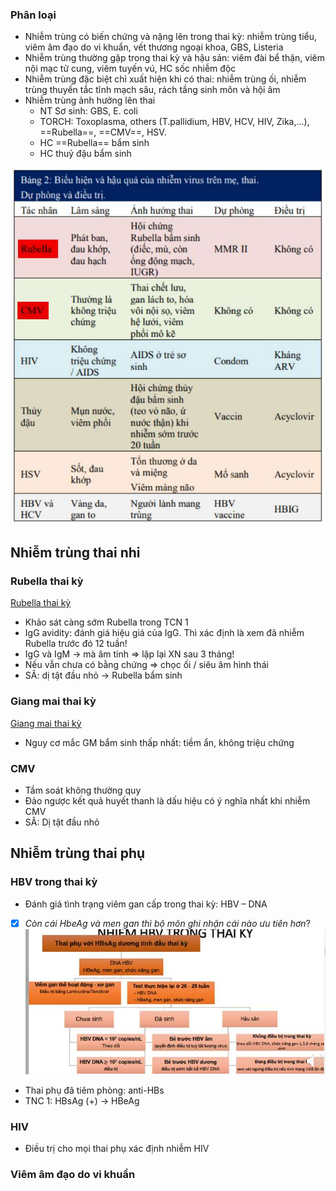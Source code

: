 ### Phân loại  
- Nhiễm trùng có biến chứng và nặng lên trong thai kỳ: nhiễm trùng tiểu, viêm âm đạo do vi khuẩn, vết thương ngoại khoa, GBS, Listeria  
- Nhiễm trùng thường gặp trong thai kỳ và hậu sản: viêm đài bể thận, viêm nội mạc tử cung, viêm tuyến vú, HC sốc nhiễm độc  
- Nhiễm trùng đặc biệt chỉ xuất hiện khi có thai: nhiễm trùng ối, nhiễm trùng thuyến tắc tĩnh mạch sâu, rách tầng sinh môn và hội âm  
- Nhiễm trùng ảnh hưởng lên thai  
	- NT Sơ sinh: GBS, E. coli  
	- TORCH: Toxoplasma, others (T.pallidium, HBV, HCV, HIV, Zika,...), ==Rubella==, ==CMV==, HSV.  
	- HC ==Rubella== bẩm sinh  
	- HC thuỷ đậu bẩm sinh  
  
![444](../../../../200%20Files/image/image/Nhi%E1%BB%85m%20tr%C3%B9ng%20trong%20thai%20k%E1%BB%B3-1689927201273.jpeg)  
## Nhiễm trùng thai nhi  
### Rubella thai kỳ  
[Rubella thai kỳ](./Rubella%20thai%20k%E1%BB%B3.md)  
- Khảo sát càng sớm Rubella trong TCN 1  
- IgG avidity: đánh giá hiệu giá của IgG. Thì xác định là xem đã nhiễm Rubella trước đó 12 tuần!  
- IgG và IgM → mà âm tính ⇒ lặp lại XN sau 3 tháng!  
- Nếu vẫn chưa có bằng chứng ⇒ chọc ối / siêu âm hình thái  
- SÂ: dị tật đầu nhỏ -> Rubella bẩm sinh  
### Giang mai thai kỳ  
[Giang mai thai kỳ](./Giang%20mai%20thai%20k%E1%BB%B3.md)  
- Nguy cơ mắc GM bẩm sinh thấp nhất: tiềm ẩn, không triệu chứng  
### CMV  
- Tầm soát không thường quy  
- Đảo ngược kết quả huyết thanh là dấu hiệu có ý nghĩa nhất khi nhiễm CMV  
- SÂ: Dị tật đầu nhỏ  
  
  
## Nhiễm trùng thai phụ  
### HBV trong thai kỳ  
- Đánh giá tình trạng viêm gan cấp trong thai kỳ: HBV – DNA    
- [x] _Còn cái HbeAg và men gan thì bộ môn ghi nhận cái nào ưu tiên hơn_?  
	![Quản lí vấn đề thường gặp nửa đầu thai kỳ-1686822624879.jpeg](../../../../200%20Files/image/image/Qu%E1%BA%A3n%20l%C3%AD%20v%E1%BA%A5n%20%C4%91%E1%BB%81%20th%C6%B0%E1%BB%9Dng%20g%E1%BA%B7p%20n%E1%BB%ADa%20%C4%91%E1%BA%A7u%20thai%20k%E1%BB%B3-1686822624879.jpeg)  
	  
- Thai phụ đã tiêm phòng: anti-HBs  
- TNC 1: HBsAg (+) -> HBeAg  
  
  
### HIV  
- Điều trị cho mọi thai phụ xác định nhiễm HIV  
### Viêm âm đạo do vi khuẩn